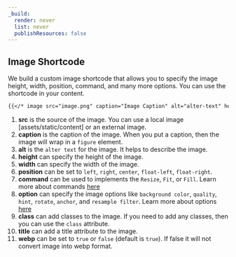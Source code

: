 ```yaml
---
_build:
  render: never
  list: never
  publishResources: false
---
```


## Image Shortcode

We build a custom image shortcode that allows you to specify the image height, width, position, command, and many more options. You can use the shortcode in your content.

```md
{{</* image src="image.png" caption="Image Caption" alt="alter-text" height="100" width="200" position="float-left" command="fill" option="q10 r90" class="img-fluid" title="Image Title" webp="true" */>}}
```

1. **src** is the source of the image. You can use a local image [assets/static/content] or an external image.
1. **caption** is the caption of the image. When you put a caption, then the image will wrap in a `figure` element.
1. **alt** is the `alter text` for the image. It helps to describe the image.
1. **height** can specify the height of the image.
1. **width** can specify the width of the image.
1. **position** can be set to `left`, `right`, `center`, `float-left`, `float-right`.
1. **command** can be used to implements the `Resize`, `Fit`, or `Fill`. Learn more about commands [here](https://gohugo.io/content-management/image-processing/#image-processing-methods)
1. **option** can specify the image options like `background color`, `quality`, `hint`, `rotate`, `anchor`, and `resample filter`. Learn more about options [here](https://gohugo.io/content-management/image-processing/#image-processing-options)
1. **class** can add classes to the image. If you need to add any classes, then you can use the `class` attribute.
1. **title** can add a title attribute to the image.
1. **webp** can be set to `true` or `false` (default is `true`). If false it will not convert image into webp format.
